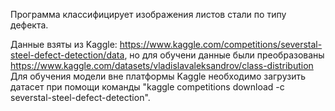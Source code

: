 Программа классифицирует изображения листов стали по типу дефекта.

Данные взяты из Kaggle: https://www.kaggle.com/competitions/severstal-steel-defect-detection/data, но для обучени данные были преобразованы https://www.kaggle.com/datasets/vladislavaleksandrov/class-distribution
Для обучения модели вне платформы Kaggle необходимо загрузить датасет при помощи команды "kaggle competitions download -c severstal-steel-defect-detection". 
